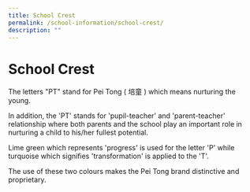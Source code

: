 ```yaml
---
title: School Crest
permalink: /school-information/school-crest/
description: ""
---
```

# School Crest

The letters "PT" stand for Pei Tong ( 培童 ) which means nurturing the young.   

  

In addition, the 'PT' stands for 'pupil-teacher' and 'parent-teacher' relationship where both parents and the school play an important role in nurturing a child to his/her fullest potential.

  

Lime green which represents 'progress' is used for the letter 'P' while turquoise which signifies 'transformation' is applied to the 'T'.

  

The use of these two colours makes the Pei Tong brand distinctive and proprietary.